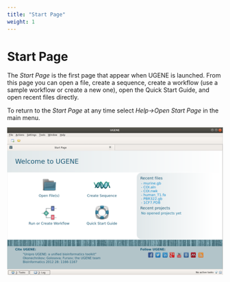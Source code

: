 ```yaml
---
title: "Start Page"
weight: 1
---
```



# Start Page

The _Start Page_ is the first page that appear when UGENE is launched. From this page you can open a file, create a sequence, create a workflow (use a sample workflow or create a new one), open the Quick Start Guide, and open recent files directly.

To return to the _Start Page_ at any time select _Help->Open Start Page_ in the main menu.


![](/images/65929260/65929261.png)

